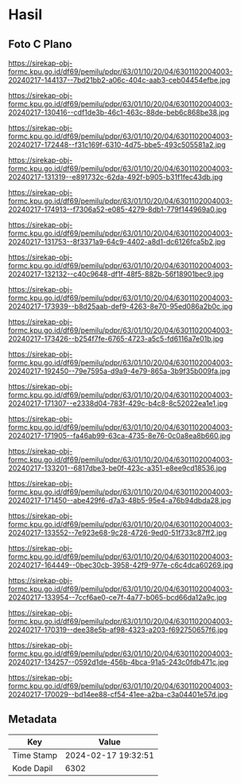 # Hasil

## Foto C Plano

https://sirekap-obj-formc.kpu.go.id/df69/pemilu/pdpr/63/01/10/20/04/6301102004003-20240217-144137--7bd21bb2-a06c-404c-aab3-ceb04454efbe.jpg

https://sirekap-obj-formc.kpu.go.id/df69/pemilu/pdpr/63/01/10/20/04/6301102004003-20240217-130416--cdf1de3b-46c1-463c-88de-beb6c868be38.jpg

https://sirekap-obj-formc.kpu.go.id/df69/pemilu/pdpr/63/01/10/20/04/6301102004003-20240217-172448--f31c169f-6310-4d75-bbe5-493c505581a2.jpg

https://sirekap-obj-formc.kpu.go.id/df69/pemilu/pdpr/63/01/10/20/04/6301102004003-20240217-131319--e891732c-62da-492f-b905-b31f1fec43db.jpg

https://sirekap-obj-formc.kpu.go.id/df69/pemilu/pdpr/63/01/10/20/04/6301102004003-20240217-174913--f7306a52-e085-4279-8db1-779f144969a0.jpg

https://sirekap-obj-formc.kpu.go.id/df69/pemilu/pdpr/63/01/10/20/04/6301102004003-20240217-131753--8f3371a9-64c9-4402-a8d1-dc6126fca5b2.jpg

https://sirekap-obj-formc.kpu.go.id/df69/pemilu/pdpr/63/01/10/20/04/6301102004003-20240217-132132--c40c9648-df1f-48f5-882b-56f18901bec9.jpg

https://sirekap-obj-formc.kpu.go.id/df69/pemilu/pdpr/63/01/10/20/04/6301102004003-20240217-173939--b8d25aab-def9-4263-8e70-95ed086a2b0c.jpg

https://sirekap-obj-formc.kpu.go.id/df69/pemilu/pdpr/63/01/10/20/04/6301102004003-20240217-173426--b254f7fe-6765-4723-a5c5-fd6116a7e01b.jpg

https://sirekap-obj-formc.kpu.go.id/df69/pemilu/pdpr/63/01/10/20/04/6301102004003-20240217-192450--79e7595a-d9a9-4e79-865a-3b9f35b009fa.jpg

https://sirekap-obj-formc.kpu.go.id/df69/pemilu/pdpr/63/01/10/20/04/6301102004003-20240217-171307--e2338d04-783f-429c-b4c8-8c52022ea1e1.jpg

https://sirekap-obj-formc.kpu.go.id/df69/pemilu/pdpr/63/01/10/20/04/6301102004003-20240217-171905--fa46ab99-63ca-4735-8e76-0c0a8ea8b660.jpg

https://sirekap-obj-formc.kpu.go.id/df69/pemilu/pdpr/63/01/10/20/04/6301102004003-20240217-133201--6817dbe3-be0f-423c-a351-e8ee9cd18536.jpg

https://sirekap-obj-formc.kpu.go.id/df69/pemilu/pdpr/63/01/10/20/04/6301102004003-20240217-171450--abe429f6-d7a3-48b5-95e4-a76b94dbda28.jpg

https://sirekap-obj-formc.kpu.go.id/df69/pemilu/pdpr/63/01/10/20/04/6301102004003-20240217-133552--7e923e68-9c28-4726-9ed0-51f733c87ff2.jpg

https://sirekap-obj-formc.kpu.go.id/df69/pemilu/pdpr/63/01/10/20/04/6301102004003-20240217-164449--0bec30cb-3958-42f9-977e-c6c4dca60269.jpg

https://sirekap-obj-formc.kpu.go.id/df69/pemilu/pdpr/63/01/10/20/04/6301102004003-20240217-133954--7ccf6ae0-ce7f-4a77-b065-bcd66da12a9c.jpg

https://sirekap-obj-formc.kpu.go.id/df69/pemilu/pdpr/63/01/10/20/04/6301102004003-20240217-170319--dee38e5b-af98-4323-a203-f692750657f6.jpg

https://sirekap-obj-formc.kpu.go.id/df69/pemilu/pdpr/63/01/10/20/04/6301102004003-20240217-134257--0592d1de-456b-4bca-91a5-243c0fdb471c.jpg

https://sirekap-obj-formc.kpu.go.id/df69/pemilu/pdpr/63/01/10/20/04/6301102004003-20240217-170029--bd14ee88-cf54-41ee-a2ba-c3a04401e57d.jpg


## Metadata

| Key        | Value               |
| ---------- | ------------------- |
| Time Stamp | 2024-02-17 19:32:51 |
| Kode Dapil | 6302                |



